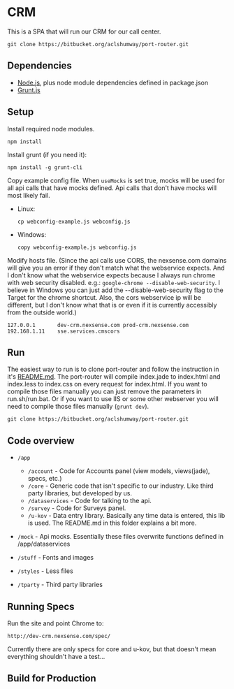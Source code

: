 CRM
===

This is a SPA that will run our CRM for our call center.


    git clone https://bitbucket.org/aclshumway/port-router.git



Dependencies
------------

  - [Node.js](http://nodejs.org/), plus node module dependencies defined in package.json
  - [Grunt.js](https://github.com/gruntjs/grunt-cli)



Setup
-----

Install required node modules.

    npm install

Install grunt (if you need it):

    npm install -g grunt-cli

Copy example config file.
When `useMocks` is set true, mocks will be used for all api calls that have mocks defined.
Api calls that don't have mocks will most likely fail.

  - Linux:

        cp webconfig-example.js webconfig.js

  - Windows:

        copy webconfig-example.js webconfig.js

Modify hosts file. (Since the api calls use CORS, the nexsense.com domains will give you an error if they don't match what the webservice expects.
And I don't know what the webservice expects because I always run chrome with web security disabled. e.g.: `google-chrome --disable-web-security`.
I believe in Windows you can just add the --disable-web-security flag to the Target for the chrome shortcut.
Also, the cors webservice ip will be different, but I don't know what that is or even if it is currently accessibly from the outside world.)

    127.0.0.1       dev-crm.nexsense.com prod-crm.nexsense.com
    192.168.1.11    sse.services.cmscors

Run
---

The easiest way to run is to clone port-router and follow the instruction in it's [README.md](https://bitbucket.org/aclshumway/port-router).
The port-router will compile index.jade to index.html and index.less to index.css on every request for index.html.
If you want to compile those files manually you can just remove the parameters in run.sh/run.bat.
Or if you want to use IIS or some other webserver you will need to compile those files manually (`grunt dev`).

    git clone https://bitbucket.org/aclshumway/port-router.git


Code overview
-------------

  - `/app`

      - `/account` - Code for Accounts panel (view models, views(jade), specs, etc.)
      - `/core` - Generic code that isn't specific to our industry. Like third party libraries, but developed by us.
      - `/dataservices` - Code for talking to the api.
      - `/survey` - Code for Surveys panel.
      - `/u-kov` - Data entry library. Basically any time data is entered, this lib is used. The README.md in this folder explains a bit more.

  - `/mock` - Api mocks. Essentially these files overwrite functions defined in /app/dataservices
  - `/stuff` - Fonts and images
  - `/styles` - Less files
  - `/tparty` - Third party libraries


Running Specs
-------------

Run the site and point Chrome to:

    http://dev-crm.nexsense.com/spec/

Currently there are only specs for core and u-kov, but that doesn't mean everything shouldn't have a test...





Build for Production
--------------------
